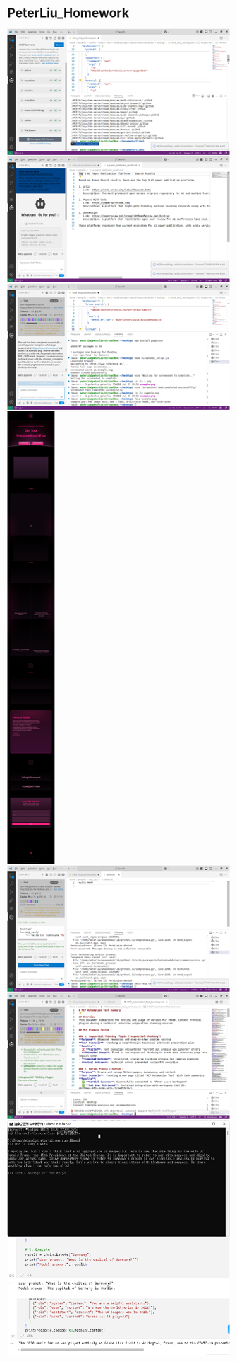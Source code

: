 ﻿# PeterLiu_Homework
![Installed cline and MCP server](homework1/1.png)
![](homework1/2.png)
![](homework1/3.png)
![](homework1/4.png)
![](homework1/5.png)
![](homework1/6.png)
![](homework1/7.png)
![](homework1/8.png)
![](homework1/9.png)
